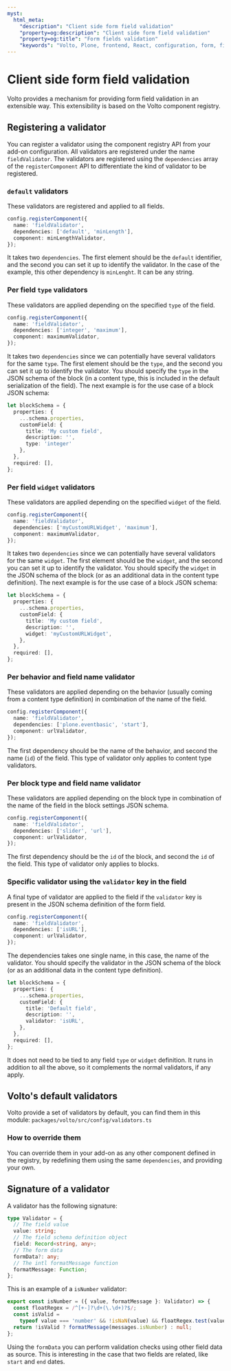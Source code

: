 ```yaml
---
myst:
  html_meta:
    "description": "Client side form field validation"
    "property=og:description": "Client side form field validation"
    "property=og:title": "Form fields validation"
    "keywords": "Volto, Plone, frontend, React, configuration, form, fields, validation"
---
```


# Client side form field validation

Volto provides a mechanism for providing form field validation in an extensible way.
This extensibility is based on the Volto component registry.

## Registering a validator

You can register a validator using the component registry API from your add-on configuration.
All validators are registered under the name `fieldValidator`.
The validators are registered using the `dependencies` array of the `registerComponent` API to differentiate the kind of validator to be registered.

### `default` validators

These validators are registered and applied to all fields.

```ts
config.registerComponent({
  name: 'fieldValidator',
  dependencies: ['default', 'minLength'],
  component: minLengthValidator,
});
```

It takes two `dependencies`.
The first element should be the `default` identifier, and the second you can set it up to identify the validator.
In the case of the example, this other dependency is `minLenght`.
It can be any string.

### Per field `type` validators

These validators are applied depending on the specified `type` of the field.

```ts
config.registerComponent({
  name: 'fieldValidator',
  dependencies: ['integer', 'maximum'],
  component: maximumValidator,
});
```

It takes two `dependencies` since we can potentially have several validators for the same `type`.
The first element should be the `type`, and the second you can set it up to identify the validator.
You should specify the `type` in the JSON schema of the block (in a content type, this is included in the default serialization of the field).
The next example is for the use case of a block JSON schema:

```ts
let blockSchema = {
  properties: {
    ...schema.properties,
    customField: {
      title: 'My custom field',
      description: '',
      type: 'integer'
    },
  },
  required: [],
};
```

### Per field `widget` validators

These validators are applied depending on the specified `widget` of the field.

```ts
config.registerComponent({
  name: 'fieldValidator',
  dependencies: ['myCustomURLWidget', 'maximum'],
  component: maximumValidator,
});
```

It takes two `dependencies` since we can potentially have several validators for the same `widget`.
The first element should be the `widget`, and the second you can set it up to identify the validator.
You should specify the `widget` in the JSON schema of the block (or as an additional data in the content type definition).
The next example is for the use case of a block JSON schema:

```ts
let blockSchema = {
  properties: {
    ...schema.properties,
    customField: {
      title: 'My custom field',
      description: '',
      widget: 'myCustomURLWidget',
    },
  },
  required: [],
};
```

### Per behavior and field name validator

These validators are applied depending on the behavior (usually coming from a content type definition) in combination of the name of the field.

```ts
config.registerComponent({
  name: 'fieldValidator',
  dependencies: ['plone.eventbasic', 'start'],
  component: urlValidator,
});
```
The first dependency should be the name of the behavior, and second the name (`id`) of the field.
This type of validator only applies to content type validators.

### Per block type and field name validator

These validators are applied depending on the block type in combination of the name of the field in the block settings JSON schema.

```ts
config.registerComponent({
  name: 'fieldValidator',
  dependencies: ['slider', 'url'],
  component: urlValidator,
});
```
The first dependency should be the `id` of the block, and second the `id` of the field.
This type of validator only applies to blocks.

### Specific validator using the `validator` key in the field

A final type of validator are applied to the field if the `validator` key is present in the JSON schema definition of the form field.

```ts
config.registerComponent({
  name: 'fieldValidator',
  dependencies: ['isURL'],
  component: urlValidator,
});
```

The dependencies takes one single name, in this case, the name of the validator.
You should specify the validator in the JSON schema of the block (or as an additional data in the content type definition).

```ts
let blockSchema = {
  properties: {
    ...schema.properties,
    customField: {
      title: 'Default field',
      description: '',
      validator: 'isURL',
    },
  },
  required: [],
};
```

It does not need to be tied to any field `type` or `widget` definition.
It runs in addition to all the above, so it complements the normal validators, if any apply.

## Volto's default validators

Volto provide a set of validators by default, you can find them in this module: `packages/volto/src/config/validators.ts`

### How to override them

You can override them in your add-on as any other component defined in the registry, by redefining them using the same `dependencies`, and providing your own.

## Signature of a validator

A validator has the following signature:

```ts
type Validator = {
  // The field value
  value: string;
  // The field schema definition object
  field: Record<string, any>;
  // The form data
  formData?: any;
  // The intl formatMessage function
  formatMessage: Function;
};
```

This is an example of a `isNumber` validator:

```ts
export const isNumber = ({ value, formatMessage }: Validator) => {
  const floatRegex = /^[+-]?\d+(\.\d+)?$/;
  const isValid =
    typeof value === 'number' && !isNaN(value) && floatRegex.test(value);
  return !isValid ? formatMessage(messages.isNumber) : null;
};
```

Using the `formData` you can perform validation checks using other field data as source.
This is interesting in the case that two fields are related, like `start` and `end` dates.
